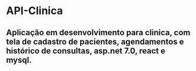 # API-Clinica
Aplicação em desenvolvimento para clinica, com tela de cadastro de pacientes, agendamentos e histórico de consultas, asp.net 7.0, react e mysql.
--------------------------

